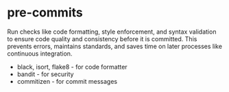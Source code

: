 # pre-commits

Run checks like code formatting, style enforcement, and syntax validation to ensure code quality and consistency before it is committed. This prevents errors, maintains standards, and saves time on later processes like continuous integration.

- black, isort, flake8 - for code formatter
- bandit - for security
- commitizen - for commit messages
